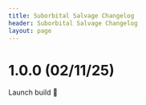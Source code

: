 ```yaml
---
title: Suborbital Salvage Changelog
header: Suborbital Salvage Changelog
layout: page
---
```


# 1.0.0 (02/11/25)
Launch build 🚀